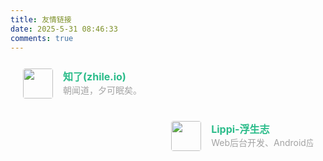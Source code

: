 ```yaml
---
title: 友情链接
date: 2025-5-31 08:46:33
comments: true
---
```


<div class="post-body">
   <div id="links">
      <style>
         .links-content{
         margin-top:1rem;
         }
         .link-navigation::after {
         content: " ";
         display: block;
         clear: both;
         }
         .card {
         width: 45%;
         font-size: 1rem;
         padding: 10px 20px;
         border-radius: 4px;
         transition-duration: 0.15s;
         margin-bottom: 1rem;
         display:flex;
         }
         .card:nth-child(odd) {
         float: left;
         }
         .card:nth-child(even) {
         float: right;
         }
         .card:hover {
         transform: scale(1.1);
         box-shadow: 0 2px 6px 0 rgba(0, 0, 0, 0.12), 0 0 6px 0 rgba(0, 0, 0, 0.04);
         }
         .card a {
         border:none;
         }
         .card .ava {
         width: 3rem!important;
         height: 3rem!important;
         margin:0!important;
         margin-right: 1em!important;
         border-radius:4px;
         }
         .card .card-header {
         font-style: italic;
         overflow: hidden;
         width: 100%;
         }
         .card .card-header a {
         font-style: normal;
         color: #2bbc8a;
         font-weight: bold;
         text-decoration: none;
         }
         .card .card-header a:hover {
         color: #d480aa;
         text-decoration: none;
         }
         .card .card-header .info {
         font-style:normal;
         color:#a3a3a3;
         font-size:14px;
         min-width: 0;
         overflow: hidden;
         white-space: nowrap;
         }
      </style>
      <div class="links-content">
         <div class="link-navigation">
            <div class="card">
               <img class="ava" src="/uploads/favicon-96x96.png" />
               <div class="card-header">
                  <div>
                     <a href="https://zhile.io/">知了(zhile.io)</a>
                  </div>
                  <div class="info">朝闻道，夕可眠矣。</div>
               </div>
            </div>
            <div class="card">
               <img class="ava" src="https://avatars.githubusercontent.com/u/5326814?s=48&v=4" />
               <div class="card-header">
                  <div>
                     <a href="https://ezlippi.github.io/">Lippi-浮生志</a>
                  </div>
                  <div class="info">Web后台开发、Android应用开发爱好者</div>
               </div>
            </div>
         </div>
      </div>
   </div>
</div>
